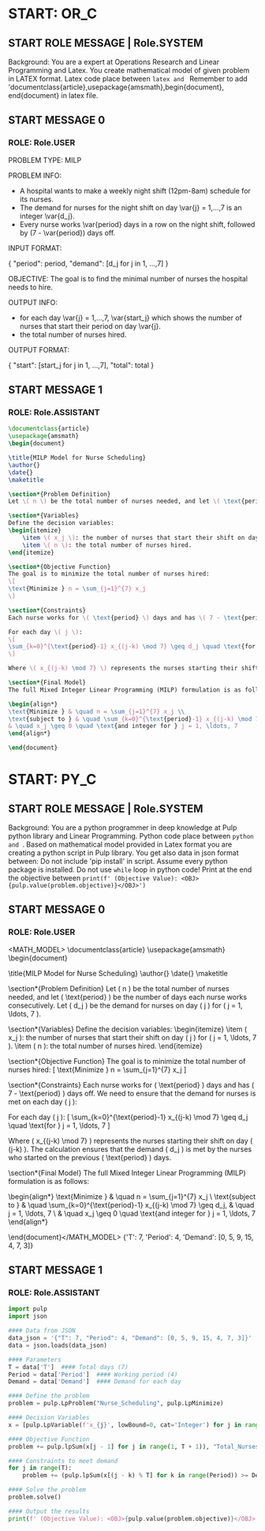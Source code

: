 # START: OR_C 
## START ROLE MESSAGE | Role.SYSTEM 
Background: You are a expert at Operations Research and Linear Programming and Latex. You create mathematical model of given problem in LATEX format. Latex code place between ```latex and ``` Remember to add 'documentclass{article},usepackage{amsmath},begin{document}, end{document} in latex file. 
## START MESSAGE 0 
### ROLE: Role.USER
<DESCRIPTION>
PROBLEM TYPE: MILP

PROBLEM INFO: 
- A hospital wants to make a weekly night shift (12pm-8am) schedule for its nurses. 
- The demand for nurses for the night shift on day \var{j} = 1,...,7 is an integer \var{d_j}. 
- Every nurse works \var{period} days in a row on the night shift, followed by (7 - \var{period}) days off.


INPUT FORMAT: 

{
    "period": period,
    "demand": [d_j for j in 1, ...,7]
}

OBJECTIVE: The goal is to find the minimal number of nurses the hospital needs to hire. 

OUTPUT INFO: 

- for each day \var{j} = 1,...,7, \var{start_j} which shows the number of nurses that start their period on day \var{j}.
- the total number of nurses hired.

OUTPUT FORMAT:

{
    "start": [start_j for j in 1, ...,7],
    "total": total
}


</DESCRIPTION>


## START MESSAGE 1 
### ROLE: Role.ASSISTANT
```latex
\documentclass{article}
\usepackage{amsmath}
\begin{document}

\title{MILP Model for Nurse Scheduling}
\author{}
\date{}
\maketitle

\section*{Problem Definition}
Let \( n \) be the total number of nurses needed, and let \( \text{period} \) be the number of days each nurse works consecutively. Let \( d_j \) be the demand for nurses on day \( j \) for \( j = 1, \ldots, 7 \).

\section*{Variables}
Define the decision variables:
\begin{itemize}
    \item \( x_j \): the number of nurses that start their shift on day \( j \) for \( j = 1, \ldots, 7 \).
    \item \( n \): the total number of nurses hired.
\end{itemize}

\section*{Objective Function}
The goal is to minimize the total number of nurses hired:
\[
\text{Minimize } n = \sum_{j=1}^{7} x_j
\]

\section*{Constraints}
Each nurse works for \( \text{period} \) days and has \( 7 - \text{period} \) days off. We need to ensure that the demand for nurses is met on each day \( j \):

For each day \( j \):
\[
\sum_{k=0}^{\text{period}-1} x_{(j-k) \mod 7} \geq d_j \quad \text{for } j = 1, \ldots, 7
\]

Where \( x_{(j-k) \mod 7} \) represents the nurses starting their shift on day \( (j-k) \). The calculation ensures that the demand \( d_j \) is met by the nurses who started on the previous \( \text{period} \) days.

\section*{Final Model}
The full Mixed Integer Linear Programming (MILP) formulation is as follows:

\begin{align*}
\text{Minimize } & \quad n = \sum_{j=1}^{7} x_j \\
\text{subject to } & \quad \sum_{k=0}^{\text{period}-1} x_{(j-k) \mod 7} \geq d_j, & \quad j = 1, \ldots, 7 \\
& \quad x_j \geq 0 \quad \text{and integer for } j = 1, \ldots, 7
\end{align*}

\end{document}
```

# START: PY_C 
## START ROLE MESSAGE | Role.SYSTEM 
Background: You are a python programmer in deep knowledge at Pulp python library and Linear Programming. Python code place between ```python and ```. Based on mathematical model provided in Latex format you are creating a python script in Pulp library. You get also data in json format between: <DATA></DATA> Do not include 'pip install' in script. Assume every python package is installed. Do not use `while` loop in python code! Print at the end the objective between <OBJ></OBJ> `print(f' (Objective Value): <OBJ>{pulp.value(problem.objective)}</OBJ>')` 
## START MESSAGE 0 
### ROLE: Role.USER
<MATH_MODEL>
\documentclass{article}
\usepackage{amsmath}
\begin{document}

\title{MILP Model for Nurse Scheduling}
\author{}
\date{}
\maketitle

\section*{Problem Definition}
Let \( n \) be the total number of nurses needed, and let \( \text{period} \) be the number of days each nurse works consecutively. Let \( d_j \) be the demand for nurses on day \( j \) for \( j = 1, \ldots, 7 \).

\section*{Variables}
Define the decision variables:
\begin{itemize}
    \item \( x_j \): the number of nurses that start their shift on day \( j \) for \( j = 1, \ldots, 7 \).
    \item \( n \): the total number of nurses hired.
\end{itemize}

\section*{Objective Function}
The goal is to minimize the total number of nurses hired:
\[
\text{Minimize } n = \sum_{j=1}^{7} x_j
\]

\section*{Constraints}
Each nurse works for \( \text{period} \) days and has \( 7 - \text{period} \) days off. We need to ensure that the demand for nurses is met on each day \( j \):

For each day \( j \):
\[
\sum_{k=0}^{\text{period}-1} x_{(j-k) \mod 7} \geq d_j \quad \text{for } j = 1, \ldots, 7
\]

Where \( x_{(j-k) \mod 7} \) represents the nurses starting their shift on day \( (j-k) \). The calculation ensures that the demand \( d_j \) is met by the nurses who started on the previous \( \text{period} \) days.

\section*{Final Model}
The full Mixed Integer Linear Programming (MILP) formulation is as follows:

\begin{align*}
\text{Minimize } & \quad n = \sum_{j=1}^{7} x_j \\
\text{subject to } & \quad \sum_{k=0}^{\text{period}-1} x_{(j-k) \mod 7} \geq d_j, & \quad j = 1, \ldots, 7 \\
& \quad x_j \geq 0 \quad \text{and integer for } j = 1, \ldots, 7
\end{align*}

\end{document}</MATH_MODEL>
<DATA>
{'T': 7, 'Period': 4, 'Demand': [0, 5, 9, 15, 4, 7, 3]}</DATA>


## START MESSAGE 1 
### ROLE: Role.ASSISTANT
```python
import pulp
import json

#### Data from JSON
data_json = '{"T": 7, "Period": 4, "Demand": [0, 5, 9, 15, 4, 7, 3]}'
data = json.loads(data_json)

#### Parameters
T = data['T']  #### Total days (7)
Period = data['Period']  #### Working period (4)
Demand = data['Demand']  #### Demand for each day

#### Define the problem
problem = pulp.LpProblem("Nurse_Scheduling", pulp.LpMinimize)

#### Decision Variables
x = [pulp.LpVariable(f'x_{j}', lowBound=0, cat='Integer') for j in range(1, T + 1)]

#### Objective Function
problem += pulp.lpSum(x[j - 1] for j in range(1, T + 1)), "Total_Nurses_Hired"

#### Constraints to meet demand
for j in range(T):
    problem += (pulp.lpSum(x[(j - k) % T] for k in range(Period)) >= Demand[j]), f"Demand_Constraint_{j + 1}"

#### Solve the problem
problem.solve()

#### Output the results
print(f' (Objective Value): <OBJ>{pulp.value(problem.objective)}</OBJ>')
```


